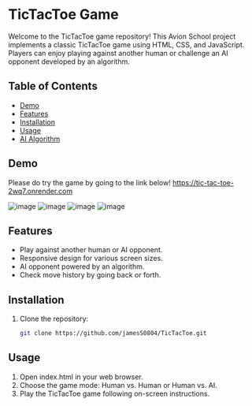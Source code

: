 # TicTacToe Game

Welcome to the TicTacToe game repository! This Avion School project implements a classic TicTacToe game using HTML, CSS, and JavaScript. Players can enjoy playing against another human or challenge an AI opponent developed by an algorithm.

## Table of Contents

- [Demo](#demo)
- [Features](#features)
- [Installation](#installation)
- [Usage](#usage)
- [AI Algorithm](#ai-algorithm)

## Demo
Please do try the game by going to the link below!
https://tic-tac-toe-2wq7.onrender.com

![image](https://github.com/jamesS0804/TicTacToe/assets/127102560/2934dee6-f13d-4aa4-a962-4662ab492f84)
![image](https://github.com/jamesS0804/TicTacToe/assets/127102560/25f8ea7f-223b-4a7f-a062-02497735a8f5)
![image](https://github.com/jamesS0804/TicTacToe/assets/127102560/64f86fcd-0729-4f90-bba9-b204e62ff8d3)
![image](https://github.com/jamesS0804/TicTacToe/assets/127102560/50c597ae-9d35-456b-8fe3-6dcc5be65f56)


## Features

- Play against another human or AI opponent.
- Responsive design for various screen sizes.
- AI opponent powered by an algorithm.
- Check move history by going back or forth.

## Installation

1. Clone the repository:

   ```bash
   git clone https://github.com/jamesS0804/TicTacToe.git

## Usage
1. Open index.html in your web browser.
2. Choose the game mode: Human vs. Human or Human vs. AI.
3. Play the TicTacToe game following on-screen instructions.
